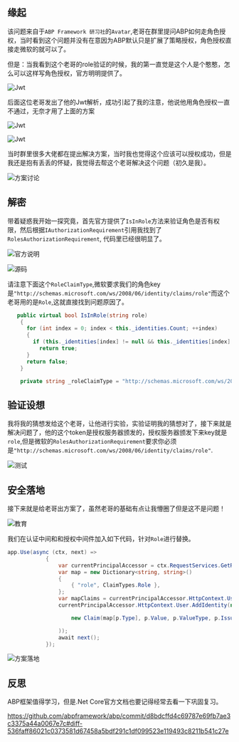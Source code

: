 ## 缘起

该问题来自于`ABP Framework 研习社`的`Avatar`,老哥在群里提问ABP如何走角色授权，当时看到这个问题并没有在意因为ABP默认只是扩展了策略授权，角色授权直接走微软的就可以了。

但是：当我看到这个老哥的role验证的时候，我的第一直觉是这个人是个憨憨，怎么可以这样写角色授权，官方明明提供了。

![Jwt](https://git.imweb.io/hdong/ImageBed/raw/master/BlogVnextCore/24.png)

后面这位老哥发出了他的Jwt解析，成功引起了我的注意，他说他用角色授权一直不通过，无奈才用了上面的方案

![Jwt](https://git.imweb.io/hdong/ImageBed/raw/master/BlogVnextCore/25.png)

![Jwt](https://git.imweb.io/hdong/ImageBed/raw/master/BlogVnextCore/22.png)

当时群里很多大佬都在提出解决方案，当时我也觉得这个应该可以授权成功，但是我还是抱有丢丢的怀疑，我觉得去帮这个老哥解决这个问题（初久是我）。

![方案讨论](https://git.imweb.io/hdong/ImageBed/raw/master/BlogVnextCore/23.png)



## 解密

带着疑惑我开始一探究竟，首先官方提供了`IsInRole`方法来验证角色是否有权限，然后根据`IAuthorizationRequirement`引用我找到了`RolesAuthorizationRequirement`,
代码里已经很明显了。

![官方说明](https://git.imweb.io/hdong/ImageBed/raw/master/BlogVnextCore/26.png)

![源码](https://git.imweb.io/hdong/ImageBed/raw/master/BlogVnextCore/27.png)

请注意下面这个`RoleClaimType`,微软要求我们的角色key是`"http://schemas.microsoft.com/ws/2008/06/identity/claims/role"`而这个老哥用的是`Role`,这就直接找到问题原因了。

```cs
   public virtual bool IsInRole(string role)
    {
      for (int index = 0; index < this._identities.Count; ++index)
      {
        if (this._identities[index] != null && this._identities[index].HasClaim(this._identities[index].RoleClaimType, role))
          return true;
      }
      return false;
    }
```


```cs
    private string _roleClaimType = "http://schemas.microsoft.com/ws/2008/06/identity/claims/role";
```


## 验证设想

我将我的猜想发给这个老哥，让他进行实验，实验证明我的猜想对了，接下来就是解决问题了，他的这个token是授权服务器颁发的，授权服务器颁发下来key就是`role`,但是微软的`RolesAuthorizationRequirement`要求你必须是`"http://schemas.microsoft.com/ws/2008/06/identity/claims/role"`.

![测试](https://git.imweb.io/hdong/ImageBed/raw/master/BlogVnextCore/28.png)


## 安全落地

接下来就是给老哥出方案了，虽然老哥的基础有点让我懵圈了但是这不是问题！

![教育](https://git.imweb.io/hdong/ImageBed/raw/master/BlogVnextCore/29.png)


我们在认证中间和和授权中间件加入如下代码，针对`Role`进行替换。

```cs
app.Use(async (ctx, next) =>
            {
                var currentPrincipalAccessor = ctx.RequestServices.GetRequiredService<IHttpContextAccessor>();
                var map = new Dictionary<string, string>()
                {
                    { "role", ClaimTypes.Role },
                };
                var mapClaims = currentPrincipalAccessor.HttpContext.User.Claims.Where(p => map.Keys.Contains(p.Type)).ToList();
                currentPrincipalAccessor.HttpContext.User.AddIdentity(new ClaimsIdentity(mapClaims.Select(p =>

                    new Claim(map[p.Type], p.Value, p.ValueType, p.Issuer))

                ));
                await next();
            });
```

![方案落地](https://git.imweb.io/hdong/ImageBed/raw/master/BlogVnextCore/30.png)



## 反思

ABP框架值得学习，但是.Net Core官方文档也要记得经常去看一下巩固复习。

https://github.com/abpframework/abp/commit/d8bdcffd4c69787e69fb7ae3c3375a44a0067e7c#diff-536faff86021c0373581d67458a5bdf291c1df099523e119493c8211b541c27e